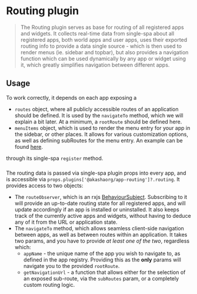 # Routing plugin

> The Routing plugin serves as base for routing of all registered apps and widgets.
> It collects real-time data from single-spa about all registered apps, both world apps and user apps, uses their exported routing info to provide a data single source - which is then used to render menus (ie. sidebar and topbar), but also provides a navigation function which can be used dynamically by any app or widget using it, which greatly simplifies navigation between different apps.

## Usage


To work correctly, it depends on each app exposing a 
* ```routes``` object, where all publicly accessible routes of an application should be defined. It is used by the ```navigateTo``` method, which we will explain a bit later. At a minimum, a ```rootRoute``` should be defined here.
* ```menuItems``` object, which is used to render the menu entry for your app in the sidebar, or other places. It allows for various customization options, as well as defining subRoutes for the menu entry. An example can be found [here](https://github.com/AKASHAorg/akasha-framework/blob/next/ui/apps/akasha/src/index.tsx).

through its single-spa ```register``` method.

###
The routing data is passed via single-spa plugin props into every app, and is accessible via ```props.plugins['@akashaorg/app-routing']?.routing```.
It provides access to two objects:

* The ```routeObserver```, which is an rxjs [BehaviourSubject](https://www.learnrxjs.io/learn-rxjs/subjects/behaviorsubject). Subscribing to it will provide an up-to-date routing state for all registered apps, and will update accordingly if an app is installed or uninstalled. It also keeps track of the currently active apps and widgets, without having to deduce any of it from the URL or application state.
* The ```navigateTo``` method, which allows seamless client-side navigation between apps, as well as between routes within an application. It takes two params, and you have to provide *at least one of the two*, regardless which:
  * ```appName``` - the unique name of the app you wish to navigate to, as defined in the app registry. Providing this as the **only** params will navigate you to the provided ```rootRoute```.
  * ```getNavigationUrl``` - a function that allows either for the selection of an exposed sub-route, via the ```subRoutes``` param, or a completely custom routing logic. 
